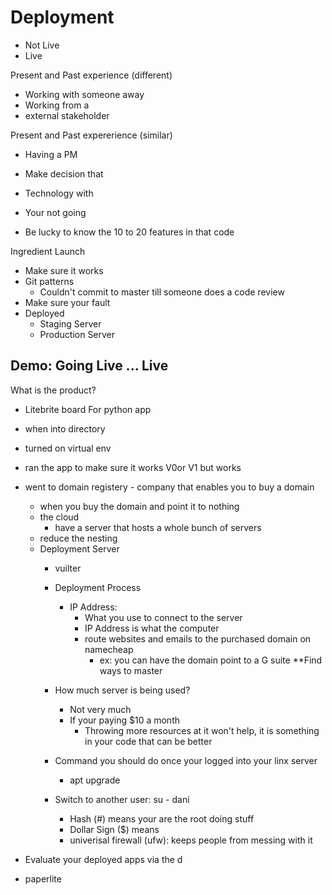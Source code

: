 # Deployment 
- Not Live
- Live

Present and Past experience (different)
- Working with someone away
- Working from a 
- external stakeholder

Present and Past expererience (similar)
- Having a PM
- Make decision that 
- Technology with

- Your not going 
- Be lucky to know the 10 to 20 features in that code

Ingredient Launch
- Make sure it works
- Git patterns
  - Couldn't commit to master till someone does a code review
- Make sure your fault 
- Deployed 
  - Staging Server 
  - Production Server

## Demo: Going Live ... Live
What is the product?
  - Litebrite board
For python app
- when into directory
- turned on virtual env
- ran the app to make sure it works V0or V1 but works
- went to domain registery - company that enables you to buy a domain
  - when you buy the domain and point it to nothing
  - the cloud
    - have a server that hosts a whole bunch of servers
  - reduce the nesting
  - Deployment Server
    - vuilter
    - Deployment Process
      - IP Address: 
        - What you use to connect to the server
        - IP Address is what the computer 
        - route websites and emails to the purchased domain on namecheap
          - ex: you can have the domain point to a G suite
        **Find ways to master 
    - How much server is being used?
      - Not very much
      - If your paying $10 a month
        - Throwing more resources at it won't help, it is something in your code that can be better

    - Command you should do once your logged into your linx server 
      - apt upgrade
    - Switch to another user: su - dani
      - Hash (#) means your are the root doing stuff
      - Dollar Sign ($) means 
      - univerisal firewall (ufw): keeps people from messing with it

- Evaluate your deployed apps via the d
- paperlite

